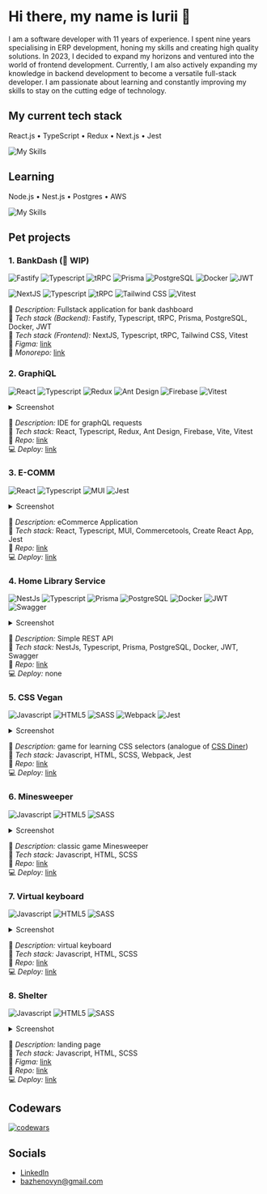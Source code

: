 # Hi there, my name is Iurii 👋

I am a software developer with 11 years of experience. I spent nine years specialising in ERP development, honing my skills and creating high quality solutions. In 2023, I decided to expand my horizons and ventured into the world of frontend development. Currently, I am also actively expanding my knowledge in backend development to become a versatile full-stack developer. I am passionate about learning and constantly improving my skills to stay on the cutting edge of technology.

## My current tech stack

React.js • TypeScript • Redux • Next.js • Jest

![My Skills](https://skillicons.dev/icons?i=js,ts,react,redux,nextjs,graphql,html,css,sass,jest,vitest)

## Learning

Node.js • Nest.js • Postgres • AWS

![My Skills](https://skillicons.dev/icons?i=nodejs,nestjs,postgres,aws,docker)

## Pet projects

### 1. BankDash (🚧 WIP)

![Fastify](https://img.shields.io/badge/fastify-202020?style=for-the-badge&logo=fastify&logoColor=white)
![Typescript](https://img.shields.io/badge/TypeScript-007ACC?style=for-the-badge&logo=typescript&logoColor=white)
![tRPC](https://img.shields.io/badge/tRPC-%232596BE.svg?style=for-the-badge&logo=tRPC&logoColor=white)
![Prisma](https://img.shields.io/badge/Prisma-3982CE?style=for-the-badge&logo=Prisma&logoColor=white)
![PostgreSQL](https://img.shields.io/badge/PostgreSQL-316192?style=for-the-badge&logo=postgresql&logoColor=white)
![Docker](https://img.shields.io/badge/Docker-2CA5E0?style=for-the-badge&logo=docker&logoColor=white)
![JWT](https://img.shields.io/badge/JWT-000000?style=for-the-badge&logo=JSON%20web%20tokens&logoColor=white)

![NextJS](https://img.shields.io/badge/next%20js-000000?style=for-the-badge&logo=nextdotjs&logoColor=white)
![Typescript](https://img.shields.io/badge/TypeScript-007ACC?style=for-the-badge&logo=typescript&logoColor=white)
![tRPC](https://img.shields.io/badge/tRPC-%232596BE.svg?style=for-the-badge&logo=tRPC&logoColor=white)
![Tailwind CSS](https://img.shields.io/badge/Tailwind_CSS-38B2AC?style=for-the-badge&logo=tailwind-css&logoColor=white)
![Vitest](https://img.shields.io/badge/Vitest-35495E?style=for-the-badge&logo=vitest&logoColor=729B1B)

📘 *Description:* Fullstack application for bank dashboard\
🤖 *Tech stack (Backend):* Fastify, Typescript, tRPC, Prisma, PostgreSQL, Docker, JWT\
🚀 *Tech stack (Frontend):* NextJS, Typescript, tRPC, Tailwind CSS, Vitest\
🎨 *Figma:* [link](https://www.figma.com/community/file/1323695683687017923)\
💾 *Monorepo:* [link](https://github.com/BazhenovYN/bankdash)

### 2. GraphiQL

![React](https://img.shields.io/badge/React-20232A?style=for-the-badge&logo=react&logoColor=61DAFB)
![Typescript](https://img.shields.io/badge/TypeScript-007ACC?style=for-the-badge&logo=typescript&logoColor=white)
![Redux](https://img.shields.io/badge/Redux-593D88?style=for-the-badge&logo=redux&logoColor=white)
![Ant Design](https://img.shields.io/badge/Ant%20Design-1890FF?style=for-the-badge&logo=antdesign&logoColor=white)
![Firebase](https://img.shields.io/badge/firebase-ffca28?style=for-the-badge&logo=firebase&logoColor=black)
![Vitest](https://img.shields.io/badge/Vitest-35495E?style=for-the-badge&logo=vitest&logoColor=729B1B)

<details><summary>Screenshot</summary>
  <img src="https://github.com/BazhenovYN/BazhenovYN/assets/114768651/8267ad49-2d71-4a5d-97e8-17e5ca7fd04b" alt="graphiql" style="width:30vw;"/>
  <img src="https://github.com/BazhenovYN/BazhenovYN/assets/114768651/f18092df-55fe-4f13-9216-15175c4cb609" alt="graphiql-docs" style="width:30vw;"/>  
</details>

📘 *Description:* IDE for graphQL requests\
🚀 *Tech stack:* React, Typescript, Redux, Ant Design, Firebase, Vite, Vitest\
💾 *Repo:* [link](https://github.com/BazhenovYN/graphiql-app)\
💻 *Deploy:* [link](https://rss-graphi-ql.netlify.app/)

### 3. E-COMM

![React](https://img.shields.io/badge/React-20232A?style=for-the-badge&logo=react&logoColor=61DAFB)
![Typescript](https://img.shields.io/badge/TypeScript-007ACC?style=for-the-badge&logo=typescript&logoColor=white)
![MUI](https://img.shields.io/badge/Material%20UI-007FFF?style=for-the-badge&logo=mui&logoColor=white)
![Jest](https://img.shields.io/badge/Jest-C21325?style=for-the-badge&logo=jest&logoColor=white)

<details><summary>Screenshot</summary><img src="https://github.com/BazhenovYN/BazhenovYN/assets/114768651/0f61043c-3968-4d81-a018-fd8067ce381f" alt="ecomm" style="width:30vw;"/></details>

📘 *Description:* eCommerce Application\
🚀 *Tech stack:* React, Typescript, MUI, Commercetools, Create React App, Jest\
💾 *Repo:* [link](https://github.com/BazhenovYN/RSS-ECOMM)\
💻 *Deploy:* [link](https://rss-ecomm.netlify.app/)

### 4. Home Library Service

![NestJs](https://img.shields.io/badge/nestjs-E0234E?style=for-the-badge&logo=nestjs&logoColor=white)
![Typescript](https://img.shields.io/badge/TypeScript-007ACC?style=for-the-badge&logo=typescript&logoColor=white)
![Prisma](https://img.shields.io/badge/Prisma-3982CE?style=for-the-badge&logo=Prisma&logoColor=white)
![PostgreSQL](https://img.shields.io/badge/PostgreSQL-316192?style=for-the-badge&logo=postgresql&logoColor=white)
![Docker](https://img.shields.io/badge/Docker-2CA5E0?style=for-the-badge&logo=docker&logoColor=white)
![JWT](https://img.shields.io/badge/JWT-000000?style=for-the-badge&logo=JSON%20web%20tokens&logoColor=white)
![Swagger](https://img.shields.io/badge/Swagger-85EA2D?style=for-the-badge&logo=Swagger&logoColor=white)

<details><summary>Screenshot</summary><img src="https://github.com/BazhenovYN/BazhenovYN/assets/114768651/e281d0b7-55cd-47d5-8e6f-c1b30f2d805c" alt="home-library-service" style="width:30vw;"/></details>

📘 *Description:* Simple REST API\
🚀 *Tech stack:* NestJs, Typescript, Prisma, PostgreSQL, Docker, JWT, Swagger\
💾 *Repo:* [link](https://github.com/BazhenovYN/nodejs2024Q1-service)\
💻 *Deploy:* none

### 5. CSS Vegan

![Javascript](https://img.shields.io/badge/JavaScript-323330?style=for-the-badge&logo=javascript&logoColor=F7DF1E)
![HTML5](https://img.shields.io/badge/HTML5-E34F26?style=for-the-badge&logo=html5&logoColor=white)
![SASS](https://img.shields.io/badge/Sass-CC6699?style=for-the-badge&logo=sass&logoColor=white)
![Webpack](https://img.shields.io/badge/Webpack-8DD6F9?style=for-the-badge&logo=Webpack&logoColor=white)
![Jest](https://img.shields.io/badge/Jest-C21325?style=for-the-badge&logo=jest&logoColor=white)

<details><summary>Screenshot</summary><img src="https://github.com/BazhenovYN/BazhenovYN/assets/114768651/9a432eb6-9b53-4b6d-bd7c-ccc787b0bbc3" alt="css-vegan" style="width:30vw;"/></details>

📘 *Description:* game for learning CSS selectors (analogue of [CSS Diner](https://flukeout.github.io/))\
🚀 *Tech stack:* Javascript, HTML, SCSS, Webpack, Jest\
💾 *Repo:* [link](https://github.com/BazhenovYN/RSS-JSFE2023Q1/tree/RSS-CSS-Selectors)\
💻 *Deploy:* [link](https://bazhenovyn.github.io/RSS-JSFE2023Q1/rss-css-selectors/)

### 6. Minesweeper

![Javascript](https://img.shields.io/badge/JavaScript-323330?style=for-the-badge&logo=javascript&logoColor=F7DF1E)
![HTML5](https://img.shields.io/badge/HTML5-E34F26?style=for-the-badge&logo=html5&logoColor=white)
![SASS](https://img.shields.io/badge/Sass-CC6699?style=for-the-badge&logo=sass&logoColor=white)

<details><summary>Screenshot</summary><img src="https://github.com/BazhenovYN/BazhenovYN/assets/114768651/a24fd3d6-3917-4dc3-9ad6-fff6cd5b5fbe" alt="minesweeper" style="width:30vw;"/></details>

📘 *Description:* classic game Minesweeper\
🚀 *Tech stack:* Javascript, HTML, SCSS\
💾 *Repo:* [link](https://github.com/BazhenovYN/RSS-JSFE2023Q1/tree/minesweeper)\
💻 *Deploy:* [link](https://bazhenovyn.github.io/RSS-JSFE2023Q1/minesweeper/)

### 7. Virtual keyboard

![Javascript](https://img.shields.io/badge/JavaScript-323330?style=for-the-badge&logo=javascript&logoColor=F7DF1E)
![HTML5](https://img.shields.io/badge/HTML5-E34F26?style=for-the-badge&logo=html5&logoColor=white)
![SASS](https://img.shields.io/badge/Sass-CC6699?style=for-the-badge&logo=sass&logoColor=white)

<details><summary>Screenshot</summary><img src="https://github.com/BazhenovYN/BazhenovYN/assets/114768651/2f2072e5-8dcf-4c44-891f-97d10d813d55" alt="keyboard" style="width:30vw;"/></details>

📘 *Description:* virtual keyboard\
🚀 *Tech stack:* Javascript, HTML, SCSS\
💾 *Repo:* [link](https://github.com/BazhenovYN/virtual-keyboard)\
💻 *Deploy:* [link](https://bazhenovyn.github.io/virtual-keyboard/)

### 8. Shelter

![Javascript](https://img.shields.io/badge/JavaScript-323330?style=for-the-badge&logo=javascript&logoColor=F7DF1E)
![HTML5](https://img.shields.io/badge/HTML5-E34F26?style=for-the-badge&logo=html5&logoColor=white)
![SASS](https://img.shields.io/badge/Sass-CC6699?style=for-the-badge&logo=sass&logoColor=white)

<details><summary>Screenshot</summary><img src="https://github.com/BazhenovYN/BazhenovYN/assets/114768651/a9471b28-9850-4040-9f13-95b29631dcd0" alt="shelter" style="width:30vw;"/></details>

📘 *Description:* landing page\
🚀 *Tech stack:* Javascript, HTML, SCSS\
🎨 *Figma:* [link](https://www.figma.com/file/Yk6EnbY63FyG2PJTFkJDMh/shelter)\
💾 *Repo:* [link](https://github.com/BazhenovYN/RSS-JSFE2023Q1/tree/shelter-part3/Shelter)\
💻 *Deploy:* [link](https://bazhenovyn.github.io/RSS-JSFE2023Q1/Shelter/pages/main/)

## Codewars

[![codewars](https://www.codewars.com/users/BazhenovYN/badges/large)](https://www.codewars.com/users/BazhenovYN)

## Socials

* [LinkedIn](https://www.linkedin.com/in/iurii-bazhenov/)
* <bazhenovyn@gmail.com>

